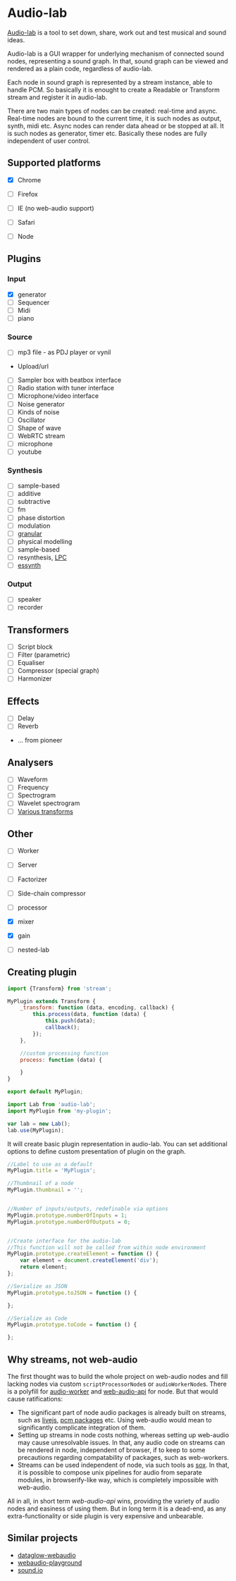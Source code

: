 # Audio-lab

[Audio-lab](http://dfcreative.github.io/audio-lab) is a tool to set down, share, work out and test musical and sound ideas.

Audio-lab is a GUI wrapper for underlying mechanism of connected sound nodes, representing a sound graph. In that, sound graph can be viewed and rendered as a plain code, regardless of audio-lab.

Each node in sound graph is represented by a stream instance, able to handle PCM. So basically it is enought to create a Readable or Transform stream and register it in audio-lab.

There are two main types of nodes can be created: real-time and async. Real-time nodes are bound to the current time, it is such nodes as output, synth, midi etc. Async nodes can render data ahead or be stopped at all. It is such nodes as generator, timer etc. Basically these nodes are fully independent of user control.

## Supported platforms

* [x] Chrome
* [ ] Firefox
* [ ] IE (no web-audio support)
* [ ] Safari
* [ ] Node


## Plugins

### Input

* [x] generator
* [ ] Sequencer
* [ ] Midi
* [ ] piano

### Source

* [ ] mp3 file - as PDJ player or vynil
* Upload/url
* [ ] Sampler box with beatbox interface
* [ ] Radio station with tuner interface
* [ ] Microphone/video interface
* [ ] Noise generator
* [ ] Kinds of noise
* [ ] Oscillator
* [ ] Shape of wave
* [ ] WebRTC stream
* [ ] microphone
* [ ] youtube

### Synthesis

* [ ] sample-based
* [ ] additive
* [ ] subtractive
* [ ] fm
* [ ] phase distortion
* [ ] modulation
* [ ] [granular](https://en.wikipedia.org/wiki/Granular_synthesis)
* [ ] physical modelling
* [ ] sample-based
* [ ] resynthesis, [LPC](https://en.wikipedia.org/wiki/Linear_predictive_coding)
* [ ] [essynth](https://en.wikipedia.org/wiki/Essynth)

### Output

* [ ] speaker
* [ ] recorder

## Transformers

* [ ] Script block
* [ ] Filter (parametric)
* [ ] Equaliser
* [ ] Compressor (special graph)
* [ ] Harmonizer

## Effects

* [ ] Delay
* [ ] Reverb
* ... from pioneer

## Analysers

* [ ] Waveform
* [ ] Frequency
* [ ] Spectrogram
* [ ] Wavelet spectrogram
* [ ] [Various transforms](https://en.wikipedia.org/wiki/Wigner_distribution_function)

## Other

* [ ] Worker
* [ ] Server
* [ ] Factorizer
* [ ] Side-chain compressor
* [ ] processor
* [x] mixer
* [x] gain
* [ ] nested-lab



## Creating plugin

```js
import {Transform} from 'stream';

MyPlugin extends Transform {
	_transform: function (data, encoding, callback) {
		this.process(data, function (data) {
			this.push(data);
			callback();
		});
	},

	//custom processing function
	process: function (data) {

	}
}

export default MyPlugin;
```

```js
import Lab from 'audio-lab';
import MyPlugin from 'my-plugin';

var lab = new Lab();
lab.use(MyPlugin);
```

It will create basic plugin representation in audio-lab.
You can set additional options to define custom presentation of plugin on the graph.

```js
//Label to use as a default
MyPlugin.title = 'MyPlugin';

//Thumbnail of a node
MyPlugin.thumbnail = '';


//Number of inputs/outputs, redefinable via options
MyPlugin.prototype.numberOfInputs = 1;
MyPlugin.prototype.numberOfOutputs = 0;


//Create interface for the audio-lab
//This function will not be called from within node environment
MyPlugin.prototype.createElement = function () {
	var element = document.createElement('div');
	return element;
};

//Serialize as JSON
MyPlugin.prototype.toJSON = function () {

};

//Serialize as Code
MyPlugin.prototype.toCode = function () {

};
```

## Why streams, not web-audio

The first thought was to build the whole project on web-audio nodes and fill lacking nodes via custom `scriptProcessorNode`s or `audioWorkerNode`s. There is a polyfill for [audio-worker](https://www.npmjs.com/package/audio-worker-shim) and [web-audio-api](https://www.npmjs.com/package/web-audio-api) for node. But that would cause ratifications:

* The significant part of node audio packages is already built on streams, such as [livejs](https://github.com/livejs), [pcm packages](https://www.npmjs.com/search?q=pcm) etc. Using web-audio would mean to significantly complicate integration of them.
* Setting up streams in node costs nothing, whereas setting up web-audio may cause unresolvable issues. In that, any audio code on streams can be rendered in node, independent of browser, if to keep to some precautions regarding compatability of packages, such as web-workers.
* Streams can be used independent of node, via such tools as [sox](http://sox.sourceforge.net/). In that, it is possible to compose unix pipelines for audio from separate modules, in browserify-like way, which is completely impossible with web-audio.

All in all, in short term _web-audio-api_ wins, providing the variety of audio nodes and easiness of using them. But in long term it is a dead-end, as any extra-functionality or side plugin is very expensive and unbearable.


## Similar projects

* [dataglow-webaudio](https://github.com/forresto/dataflow-webaudio)
* [webaudio-playground](https://github.com/cwilso/WebAudio)
* [sound.io](https://github.com/soundio/soundio)